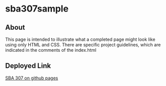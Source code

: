 # sba307sample

## About
This page is intended to illustrate what a completed page might look like using only HTML and CSS.
There are specific project guidelines, which are indicated in the comments of the index.html

## Deployed Link
[SBA 307 on github pages](https://cmtakara.github.io/sba307sample/)